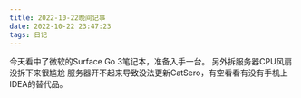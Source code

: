 ```yaml
---
title: 2022-10-22晚间记事
date: 2022-10-22 23:47:23
tags: 日记
---
```

今天看中了微软的Surface Go 3笔记本，准备入手一台。
另外拆服务器CPU风扇没拆下来很尴尬
服务器开不起来导致没法更新CatSero，有空看看有没有手机上IDEA的替代品。
